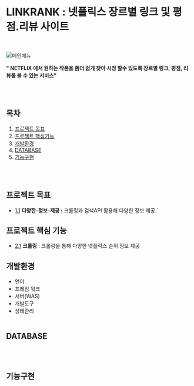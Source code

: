 # LINKRANK : 넷플릭스 장르별 링크 및 평점.리뷰 사이트
<br>

![메인메뉴](https://user-images.githubusercontent.com/94466572/161275430-159148fd-be10-449d-8ae1-7b4c6b76fe82.jpg)


**" NETFLIX 에서  원하는 작품을 쫌더 쉽게 찾아 시청 할수 있도록 장르별 링크, 평점, 리뷰를 볼 수 있는 서비스"**

<br><br>

## 목차

1. [프로젝트 목표](#프로젝트-목표)
1. [프로젝트 핵심기능](#프로젝트-핵심기능)
1. [개발환경](#개발환경)
1. [DATABASE](#DATABASE)
1. [기능구현](#기능구현)

<br><br>

## 프로젝트 목표

<a name="프로젝트-목표--다양한-정보-제공"></a><a name="1.1"></a>
  - [1.1](#프로젝트-목표--다양한-정보-제공) **다양한-정보-제공 :** 크롤링과 검색API 활용해 다양한 정보 제공.`
  
## 프로젝트 핵심 기능

  <a name="프로젝트-핵심기능--크롤링"></a><a name="2.1"></a>
  - [2.1](#프로젝트-핵심기능--크롤링) **크롤링** : 크롤링을 통해 다양한 넷플릭스 순위 정보 제공

## 개발환경
* 언어
* 프레임 워크
* 서버(WAS)
* 개발도구
* 상태관리
<br><br>
## DATABASE
<br><br>
## 기능구현 
<br><br>
